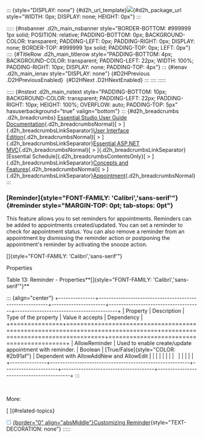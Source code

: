::: {style="DISPLAY: none"}
[](ms-xhelp:///?Id=d2h_url_template){#d2h_url_template}![](!package_url!){#d2h_package_url style="WIDTH: 0px; DISPLAY: none; HEIGHT: 0px"}
:::

::::: {#nsbanner .d2h_main_nsbanner style="BORDER-BOTTOM: #999999 1px solid; POSITION: relative; PADDING-BOTTOM: 0px; BACKGROUND-COLOR: transparent; PADDING-LEFT: 0px; PADDING-RIGHT: 0px; DISPLAY: none; BORDER-TOP: #999999 1px solid; PADDING-TOP: 0px; LEFT: 0px"}
:::: {#TitleRow .d2h_main_titlerow style="PADDING-BOTTOM: 4px; BACKGROUND-COLOR: transparent; PADDING-LEFT: 22px; WIDTH: 100%; PADDING-RIGHT: 10px; DISPLAY: none; PADDING-TOP: 4px"}
::: {#ienav .d2h_main_ienav style="DISPLAY: none"}
[](ms-xhelp:///?Id=246160c3-463c-46ce-af70-196939e59571){#D2HPrevious .D2HPreviousEnabled}  [](ms-xhelp:///?Id=f9981b45-5429-4b11-9359-3cfc048aa236){#D2HNext .D2HNextEnabled}
:::
::::
:::::

::::: {#nstext .d2h_main_nstext style="PADDING-BOTTOM: 10px; BACKGROUND-COLOR: transparent; PADDING-LEFT: 22px; PADDING-RIGHT: 10px; HEIGHT: 100%; OVERFLOW: auto; PADDING-TOP: 5px" hasuserbackground="true" valign="bottom"}
::: {#d2h_breadcrumbs .d2h_breadcrumbs}
[Essential Studio User Guide Documentation](ms-xhelp:///?Id=12457748-09e3-4d74-a240-8e049cedf030){.d2h_breadcrumbsNormal}[ \> ]{.d2h_breadcrumbsLinkSeparator}[User Interface Edition](ms-xhelp:///?Id=c29296b7-531c-413b-a0ec-488ca1f7f669){.d2h_breadcrumbsNormal}[ \> ]{.d2h_breadcrumbsLinkSeparator}[Essential ASP.NET MVC](ms-xhelp:///?Id=4b14e7d1-65c4-4f67-b1aa-2c37709905a5){.d2h_breadcrumbsNormal}[ \> ]{.d2h_breadcrumbsLinkSeparator}[Essential Schedule]{.d2h_breadcrumbsContentsOnly}[ \> ]{.d2h_breadcrumbsLinkSeparator}[Concepts and Features](ms-xhelp:///?Id=150b7e3e-75c6-4609-ab78-cdde2bca2b16){.d2h_breadcrumbsNormal}[ \> ]{.d2h_breadcrumbsLinkSeparator}[Appointment](ms-xhelp:///?Id=67db6273-bfee-4b89-ac80-61e76818a9d9){.d2h_breadcrumbsNormal}
:::

### [Reminder]{style="FONT-FAMILY: 'Calibri','sans-serif'"} {#reminder style="MARGIN-TOP: 0pt; tab-stops: 0pt"}

This feature allows you to set reminders for appointments. Reminders can be added to appointments created/updated. You can set a reminder to check for appointment status. You can also remove a reminder from an appointment by dismissing the reminder action or postponing the appointment's reminder by activating the snooze action.

[]{style="FONT-FAMILY: 'Calibri','sans-serif'"} 

Properties

Table 13: Reminder - Properties**[]{style="FONT-FAMILY: 'Calibri','sans-serif'"}**

::: {align="center"}
+---------------+---------------------------------------------------------+----------------------+--------------------------------------+------------------------------------------+
| Property      | Description                                             | Type of the property | Value it accepts                     | Dependency                               |
+===============+=========================================================+======================+======================================+==========================================+
| AllowReminder | Used to enable create/update appointment with reminder. | Boolean              | [True/False]{style="COLOR: #2b91af"} | Dependent with AllowAddNew and AllowEdit |
|               |                                                         |                      |                                      |                                          |
|               |                                                         |                      |                                      |                                          |
+---------------+---------------------------------------------------------+----------------------+--------------------------------------+------------------------------------------+
:::

 

More:

[ ]{#related-topics}

[![](button.gif){border="0" align="absMiddle"}Customizing Reminder](ms-xhelp:///?Id=cc0ddb50-d07b-4ff8-9933-1ba131229196){style="TEXT-DECORATION: none"}
:::::
